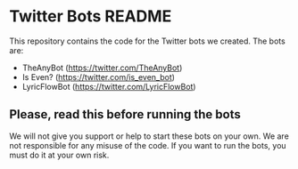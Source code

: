 # Twitter Bots README

This repository contains the code for the Twitter bots we created. The bots are:

- TheAnyBot (https://twitter.com/TheAnyBot)
- Is Even? (https://twitter.com/is_even_bot)
- LyricFlowBot (https://twitter.com/LyricFlowBot)

<!-- Put a message for the reader warning about the support for make a clone of the repository and run the bots. -->

## Please, read this before running the bots

We will not give you support or help to start these bots on your own. We are not responsible for any misuse of the code. If you want to run the bots, you must do it at your own risk.